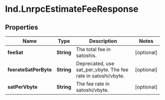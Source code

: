 # lnd.LnrpcEstimateFeeResponse

## Properties

Name | Type | Description | Notes
------------ | ------------- | ------------- | -------------
**feeSat** | **String** | The total fee in satoshis. | [optional] 
**feerateSatPerByte** | **String** | Deprecated, use sat_per_vbyte. The fee rate in satoshi/vbyte. | [optional] 
**satPerVbyte** | **String** | The fee rate in satoshi/vbyte. | [optional] 


